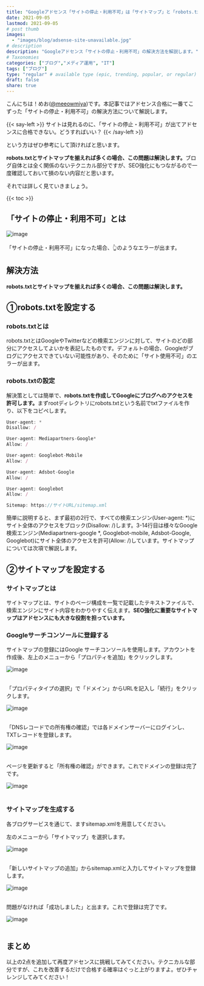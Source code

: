 ```yaml
---
title: "Googleアドセンス「サイトの停止・利用不可」は「サイトマップ」と「robots.txt」で解決しよう【ブログ｜アフィリエイト｜アドセンス不合格｜アドセンス合格】"
date: 2021-09-05
lastmod: 2021-09-05
# post thumb
images:
  - "images/blog/adsense-site-unavailable.jpg"
# description
description: "Googleアドセンス「サイトの停止・利用不可」の解決方法を解説します。"
# Taxonomies
categories: ["ブログ","メディア運用", "IT"]
tags: ["ブログ"]
type: "regular" # available type (epic, trending, popular, or regular)
draft: false
share: true
---
```


こんにちは！めお(<u><a href="https://twitter.com/meeowmiya" target="_blank">@meeowmiya</a></u>)です。本記事ではアドセンス合格に一番てこずった「サイトの停止・利用不可」の解決方法について解説します。

{{< say-left >}}
サイトは見れるのに、「サイトの停止・利用不可」が出てアドセンスに合格できない。どうすればいい？
{{< /say-left >}}

という方はぜひ参考にして頂ければと思います。

<span class="keiko-red">**robots.txtとサイトマップを揃えれば多くの場合、この問題は解決します。**</span>ブログ自体とは全く関係のないテクニカル部分ですが、SEO強化にもつながるので一度確認しておいて損のない内容だと思います。

それでは詳しく見ていきましょう。

{{< toc >}}

## 「サイトの停止・利用不可」とは

![image](../../images/blog-content/adsense-site-unavailable-0.jpg)<br><br>
「サイトの停止・利用不可」になった場合、👆のようなエラーが出ます。

## 解決方法

<span class="keiko-red">**robots.txtとサイトマップを揃えれば多くの場合、この問題は解決します。**</span>

## ①robots.txtを設定する

### robots.txtとは

robots.txtとはGoogleやTwitterなどの検索エンジンに対して、サイトのどの部分にアクセスしてよいかを表記したものです。デフォルトの場合、Googleがブログにアクセスできていない可能性があり、そのために「サイト使用不可」のエラーが出ます。

### robots.txtの設定

解決策としては簡単で、<span class="keiko-red">**robots.txtを作成してGoogleにブログへのアクセスを許可します。**</span>まずrootディレクトリにrobots.txtという名前でtxtファイルを作り、以下をコピペします。

```javascript
User-agent: *
Disallow: /

User-agent: Mediapartners-Google* 
Allow: /

User-agent: Googlebot-Mobile
Allow: /

User-agent: Adsbot-Google
Allow: /

User-agent: Googlebot
Allow: /

Sitemap: https://サイトURL/sitemap.xml
```

簡単に説明すると、まず最初の2行で、すべての検索エンジン(User-agent: \*\)にサイト全体のアクセスをブロック(Disallow: /)します。3-14行目は様々なGoogle検索エンジン(Mediapartners-google \*\, Googlebot-mobile, Adsbot-Google, Googlebot)にサイト全体のアクセスを許可(Allow: /)しています。サイトマップについては次項で解説します。

## ②サイトマップを設定する

### サイトマップとは

サイトマップとは、サイトのページ構成を一覧で記載したテキストファイルで、検索エンジンにサイト内容をわかりやすく伝えます。<span class="keiko-red">**SEO強化に重要なサイトマップはアドセンスにも大きな役割を担っています。**</span>


### Googleサーチコンソールに登録する

サイトマップの登録にはGoogle サーチコンソールを使用します。アカウントを作成後、左上のメニューから「プロパティを追加」をクリックします。

![image](../../images/blog-content/adsense-site-unavailable-1.jpg)<br><br>


「プロパティタイプの選択」で「ドメイン」からURLを記入し「続行」をクリックします。

![image](../../images/blog-content/adsense-site-unavailable-2.jpg)<br><br>


「DNSレコードでの所有権の確認」では各ドメインサーバーにログインし、TXTレコードを登録します。

![image](../../images/blog-content/adsense-site-unavailable-3.jpg)<br><br>


ページを更新すると「所有権の確認」ができます。これでドメインの登録は完了です。

![image](../../images/blog-content/adsense-site-unavailable-4.jpg)<br><br>


### サイトマップを生成する

各ブログサービスを通じて、ますsitemap.xmlを用意してください。

左のメニューから「サイトマップ」を選択します。

![image](../../images/blog-content/adsense-site-unavailable-5.jpg)<br><br>


「新しいサイトマップの追加」からsitemap.xmlと入力してサイトマップを登録します。

![image](../../images/blog-content/adsense-site-unavailable-6.jpg)<br><br>


問題がなければ「成功しました」と出ます。これで登録は完了です。

![image](../../images/blog-content/adsense-site-unavailable-7.jpg)<br><br>


## まとめ

以上の2点を追加して再度アドセンスに挑戦してみてください。テクニカルな部分ですが、これを改善するだけで合格する確率はぐっと上がりますよ。ぜひチャレンジしてみてください！